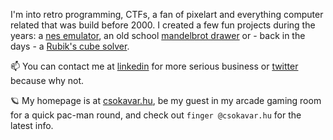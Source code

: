 I'm into retro programming, CTFs, a fan of pixelart and everything computer related that was build before 2000. I created a few fun projects during the years: a [nes emulator](https://nes.csokavar.hu), an old school [mandelbrot drawer](https://mandelbrot.csokavar.hu) or - back in the days -  a [Rubik's cube solver](https://rubik.csokavar.hu).

📫 You can contact me at [linkedin](https://www.linkedin.com/in/ncsdavid/) for more serious business or [twitter](https://twitter.com/encse) because why not.

 🪐 My homepage is at [csokavar.hu](https://csokavar.hu/about), be my guest in my arcade gaming room for a quick pac-man round, and check out `finger @csokavar.hu` for the latest info.
